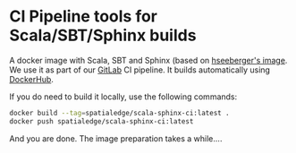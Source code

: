 CI Pipeline tools for Scala/SBT/Sphinx builds
=============================================

A docker image with Scala, SBT and Sphinx (based on [hseeberger's image](https://github.com/hseeberger/scala-sbt).
We use it as part of our [GitLab](https://gitlab.com) CI pipeline. It builds automatically using 
[DockerHub](https://cloud.docker.com/u/spatialedge/repository/docker/spatialedge/scala-sphinx-ci).

If you do need to build it locally, use the following commands:

```bash
docker build --tag=spatialedge/scala-sphinx-ci:latest .
docker push spatialedge/scala-sphinx-ci:latest
```

And you are done. The image preparation takes a while....
